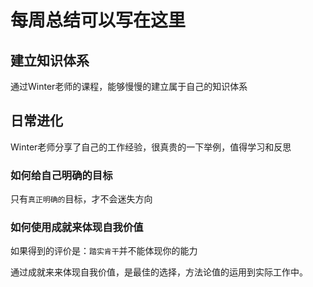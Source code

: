 # 每周总结可以写在这里

## 建立知识体系
通过Winter老师的课程，能够慢慢的建立属于自己的知识体系

## 日常进化
Winter老师分享了自己的工作经验，很真贵的一下举例，值得学习和反思

### 如何给自己明确的目标
只有`真正明确的`目标，才不会迷失方向

### 如何使用成就来体现自我价值
如果得到的评价是：`踏实肯干`并不能体现你的能力

通过成就来来体现自我价值，是最佳的选择，方法论值的运用到实际工作中。